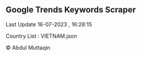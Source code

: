 

## Google Trends Keywords Scraper 
 
Last Update 16-07-2023 , 16:28:15

Country List :
VIETNAM.json



© Abdul Muttaqin 
